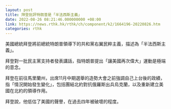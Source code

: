 ```yaml
---
layout: post
title: 拜登批評特朗普是「半法西斯主義」
date: 2022-08-26 08:21:46.000000000 +08:00
link: https://news.rthk.hk/rthk/ch/component/k2/1664196-20220826.htm
categories: rthk
---
```


美國總統拜登將前總統特朗普領導下的共和黨右翼民粹主義，描述為「半法西斯主義」。

拜登對一批民主黨支持者發表講話，指特朗普提出「讓美國再次偉大」運動是極端的意念。

拜登在前往馬里蘭州，出席11月中期選舉的造勢大會之前強調自己上台後的政績，指「情況開始發生變化」，包括團結北約對抗俄羅斯出兵烏克蘭，以及重新建立美國在北約的領導作用。

拜登說，他低估了美國的聲譽，在過去四年被破壞的程度。
